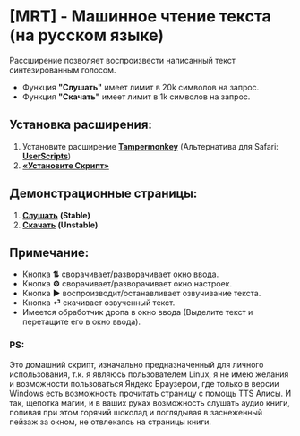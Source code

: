 # [MRT] - Машинное чтение текста (на русском языке)
Рассширение позволяет воспроизвести написанный текст синтезированным голосом.
- Функция **"Слушать"** имеет лимит в 20k символов на запрос.
- Функция **"Скачать"** имеет лимит в 1k символов на запрос.

## Установка расширения:
1. Установите расширение **[Tampermonkey](https://www.tampermonkey.net/)** (Альтернатива для Safari: **[UserScripts](https://apps.apple.com/app/userscripts/id1463298887 )**)
2. **[«Установите Скрипт»](https://github.com/Alkohole/udr/raw/main/mrt.user.js)**

## Демонстрационные страницы:
1. **[Слушать](https://alkohole.github.io/udr/)** **(Stable)**
2. **[Скачать](https://alkohole.github.io/udr/down)** **(Unstable)**

## Примечание:
- Кнопка **⇅** сворачивает/разворачивает окно ввода.
- Кнопка **⚙** сворачивает/разворачивает окно настроек.
- Кнопка **▶** воспроизводит/останавливает озвучивание текста.
- Кнопка **⏎** скачивает озвученный текст.
- Имеется обработчик дропа в окно ввода (Выделите текст и перетащите его в окно ввода).

### PS:
Это домашний скрипт, изначально предназначенный для личного использования, т.к. я являюсь пользователем Linux, я не имею желания и возможности пользоваться Яндекс Браузером, где только в версии Windows есть возможность прочитать страницу с помощь TTS Алисы. И так, щепотка магии, и в ваших руках возможность слушать аудио книги, попивая при этом горячий шоколад и поглядывая в заснеженный пейзаж за окном, не отвлекаясь на страницы книги.
